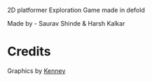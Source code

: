 2D platformer Exploration Game made in defold

Made by - Saurav Shinde & Harsh Kalkar


# Credits
Graphics by [Kenney](https://kenney.nl)

